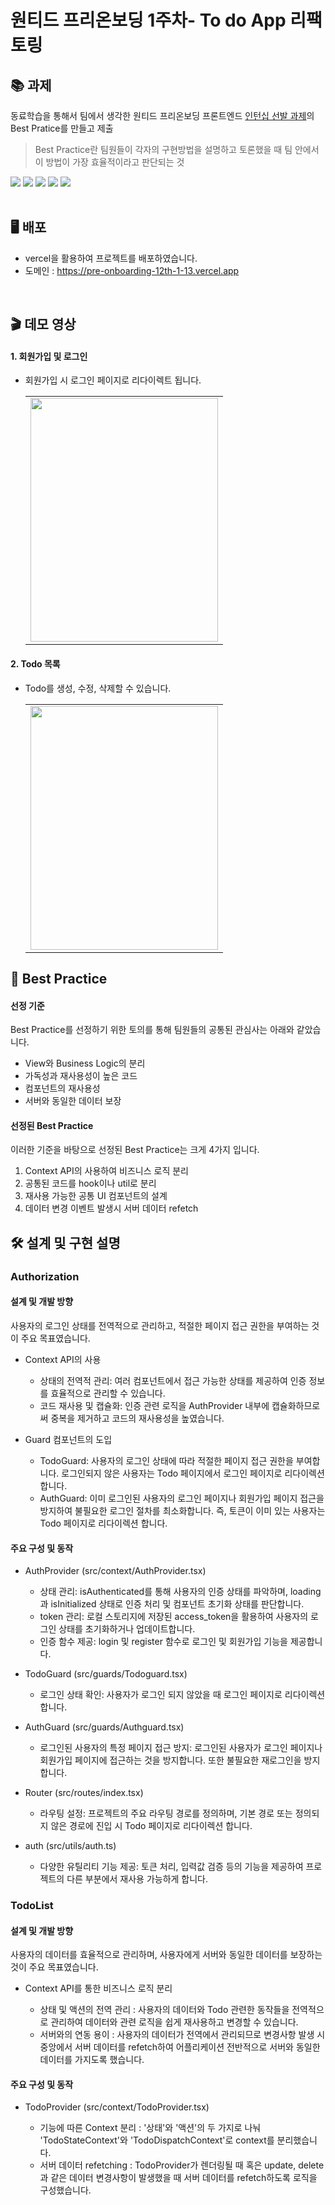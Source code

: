 # 원티드 프리온보딩 1주차- To do App 리팩토링

## 📚 과제

동료학습을 통해서 팀에서 생각한 원티드 프리온보딩 프론트엔드 [인턴십 선발 과제](https://github.com/walking-sunset/selection-task)의 Best Pratice를 만들고 제출

> Best Practice란 팀원들이 각자의 구현방법을 설명하고 토론했을 때 팀 안에서 이 방법이 가장 효율적이라고 판단되는 것

<img src="https://shields.io/badge/TypeScript-3178C6?logo=TypeScript&logoColor=FFF&style=flat-square"/> <img src="https://img.shields.io/badge/React-61DAFB?style=flat-square&logo=React&logoColor=white"/> <img src="https://img.shields.io/badge/styled component-DB7093?style=flat-square&logo=styled-components&logoColor=white"/> <img src="https://img.shields.io/badge/Axios-5A29E4?style=flat-square&logo=Axios&logoColor=white"/> <img src="https://img.shields.io/badge/React Router-CA4245?style=flat-square&logo=React Router&logoColor=white">  
</br>

## 🖥 배포
- vercel을 활용하여 프로젝트를 배포하였습니다. 
- 도메인 : https://pre-onboarding-12th-1-13.vercel.app

<br/>


## 🎬 데모 영상

#### 1. 회원가입 및 로그인

- 회원가입 시 로그인 페이지로 리다이렉트 됩니다.
  <table border="0" >
    <tr>
      <td><img width="300" height="390" src="https://github.com/wanted-pre-onboarding-fe-team13/pre-onboarding-12th-1-13/assets/112925579/be474f98-e45b-46dc-8d18-6f3ae667491c"/>
      </td>
    </tr>
  </table>

#### 2. Todo 목록

- Todo를 생성, 수정, 삭제할 수 있습니다.
  <table border="0" >
    <tr>
      <td><img  width="300" height="390" src="https://github.com/wanted-pre-onboarding-fe-team13/pre-onboarding-12th-1-13/assets/112925579/9f29ccfa-d394-4e49-9c46-ed0fbe46a27a"/>
      </td>
    </tr>
  </table>

## 💭 Best Practice

#### 선정 기준

Best Practice를 선정하기 위한 토의를 통해 팀원들의 공통된 관심사는 아래와 같았습니다.

- View와 Business Logic의 분리
- 가독성과 재사용성이 높은 코드
- 컴포넌트의 재사용성
- 서버와 동일한 데이터 보장

#### 선정된 Best Practice

이러한 기준을 바탕으로 선정된 Best Practice는 크게 4가지 입니다.

1. Context API의 사용하여 비즈니스 로직 분리
2. 공통된 코드를 hook이나 util로 분리
3. 재사용 가능한 공통 UI 컴포넌트의 설계
4. 데이터 변경 이벤트 발생시 서버 데이터 refetch

## 🛠️ 설계 및 구현 설명

### Authorization

#### 설계 및 개발 방향

사용자의 로그인 상태를 전역적으로 관리하고, 적절한 페이지 접근 권한을 부여하는 것이 주요 목표였습니다.

- Context API의 사용

  - 상태의 전역적 관리: 여러 컴포넌트에서 접근 가능한 상태를 제공하여 인증 정보를 효율적으로 관리할 수 있습니다.
  - 코드 재사용 및 캡슐화: 인증 관련 로직을 AuthProvider 내부에 캡슐화하므로써 중복을 제거하고 코드의 재사용성을 높였습니다.

- Guard 컴포넌트의 도입

  - TodoGuard: 사용자의 로그인 상태에 따라 적절한 페이지 접근 권한을 부여합니다. 로그인되지 않은 사용자는 Todo 페이지에서 로그인 페이지로 리다이렉션 합니다.
  - AuthGuard: 이미 로그인된 사용자의 로그인 페이지나 회원가입 페이지 접근을 방지하여 불필요한 로그인 절차를 최소화합니다. 즉, 토큰이 이미 있는 사용자는 Todo 페이지로 리다이렉션 합니다.

#### 주요 구성 및 동작

- AuthProvider (src/context/AuthProvider.tsx)

  - 상태 관리: isAuthenticated를 통해 사용자의 인증 상태를 파악하며, loading과 isInitialized 상태로 인증 처리 및 컴포넌트 초기화 상태를 판단합니다.
  - token 관리: 로컬 스토리지에 저장된 access_token을 활용하여 사용자의 로그인 상태를 초기화하거나 업데이트합니다.
  - 인증 함수 제공: login 및 register 함수로 로그인 및 회원가입 기능을 제공합니다.

- TodoGuard (src/guards/Todoguard.tsx)

  - 로그인 상태 확인: 사용자가 로그인 되지 않았을 때 로그인 페이지로 리다이렉션 합니다.

- AuthGuard (src/guards/Authguard.tsx)

  - 로그인된 사용자의 특정 페이지 접근 방지: 로그인된 사용자가 로그인 페이지나 회원가입 페이지에 접근하는 것을 방지합니다. 또한 불필요한 재로그인을 방지합니다.

- Router (src/routes/index.tsx)

  - 라우팅 설정: 프로젝트의 주요 라우팅 경로를 정의하며, 기본 경로 또는 정의되지 않은 경로에 진입 시 Todo 페이지로 리다이렉션 합니다.

- auth (src/utils/auth.ts)

  - 다양한 유틸리티 기능 제공: 토큰 처리, 입력값 검증 등의 기능을 제공하여 프로젝트의 다른 부분에서 재사용 가능하게 합니다.

### TodoList

#### 설계 및 개발 방향

사용자의 데이터를 효율적으로 관리하며, 사용자에게 서버와 동일한 데이터를 보장하는 것이 주요 목표였습니다.

- Context API를 통한 비즈니스 로직 분리

  - 상태 및 액션의 전역 관리 : 사용자의 데이터와 Todo 관련한 동작들을 전역적으로 관리하여 데이터와 관련 로직을 쉽게 재사용하고 변경할 수 있습니다.
  - 서버와의 연동 용이 : 사용자의 데이터가 전역에서 관리되므로 변경사항 발생 시 중앙에서 서버 데이터를 refetch하여 어플리케이션 전반적으로 서버와 동일한 데이터를 가지도록 했습니다.

#### 주요 구성 및 동작

- TodoProvider (src/context/TodoProvider.tsx)

  - 기능에 따른 Context 분리 : '상태'와 '액션'의 두 가지로 나눠 'TodoStateContext'와 'TodoDispatchContext'로 context를 분리했습니다.
  - 서버 데이터 refetching : TodoProvider가 렌더링될 때 혹은 update, delete과 같은 데이터 변경사항이 발생했을 때 서버 데이터를 refetch하도록 로직을 구성했습니다.
